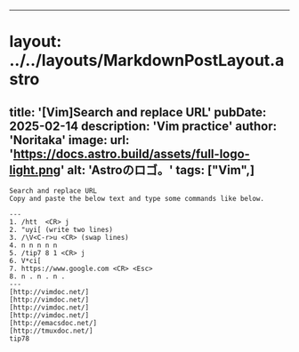 
---
# layout: ../../layouts/MarkdownPostLayout.astro
title: '[Vim]Search and replace URL'
pubDate: 2025-02-14
description: 'Vim practice'
author: 'Noritaka'
image:
    url: 'https://docs.astro.build/assets/full-logo-light.png'
    alt: 'Astroのロゴ。'
tags: ["Vim",]
---


```
Search and replace URL
Copy and paste the below text and type some commands like below.

---
1. /htt  <CR> j 
2. "uyi[ (write two lines)
3. /\V<C-r>u <CR> (swap lines)
4. n n n n n 
5. /tip7 8 1 <CR> j
6. V*ci[
7. https://www.google.com <CR> <Esc>
8. n . n . n .
---
[http://vimdoc.net/]
[http://vimdoc.net/]
[http://vimdoc.net/]
[http://vimdoc.net/]
[http://emacsdoc.net/]
[http://tmuxdoc.net/]
tip78
```
